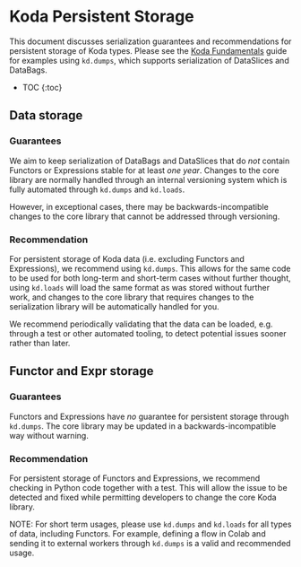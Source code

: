 <!-- go/markdown -->

# Koda Persistent Storage

This document discusses serialization guarantees and recommendations for
persistent storage of Koda types. Please see the
[Koda Fundamentals](fundamentals.md#serialization) guide for examples using
`kd.dumps`, which supports serialization of DataSlices and DataBags.

* TOC
{:toc}

## Data storage

### Guarantees

We aim to keep serialization of DataBags and DataSlices that do *not* contain
Functors or Expressions stable for at least *one year*. Changes to the core
library are normally handled through an internal versioning system which is
fully automated through `kd.dumps` and `kd.loads`.

However, in exceptional cases, there may be backwards-incompatible changes to
the core library that cannot be addressed through versioning.

### Recommendation

For persistent storage of Koda data (i.e. excluding Functors and Expressions),
we recommend using `kd.dumps`. This allows for the same code to be used for both
long-term and short-term cases without further thought, using `kd.loads` will
load the same format as was stored without further work, and changes to the core
library that requires changes to the serialization library will be automatically
handled for you.

We recommend periodically validating that the data can be loaded, e.g. through a
test or other automated tooling, to detect potential issues sooner rather than
later.

## Functor and Expr storage

### Guarantees

Functors and Expressions have *no* guarantee for persistent storage through
`kd.dumps`. The core library may be updated in a backwards-incompatible way
without warning.

### Recommendation

For persistent storage of Functors and Expressions, we recommend checking in
Python code together with a test. This will allow the issue to be detected and
fixed while permitting developers to change the core Koda library.

NOTE: For short term usages, please use `kd.dumps` and `kd.loads` for all types
of data, including Functors. For example, defining a flow in Colab and sending
it to external workers through `kd.dumps` is a valid and recommended usage.

